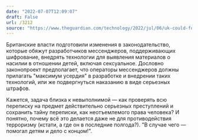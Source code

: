 ```yaml
---
date: "2022-07-07T12:09:07"
draft: False
url: /3212
source: "https://www.theguardian.com/technology/2022/jul/06/uk-could-force-messaging-apps-to-scan-for-child-sexual-abuse-images"
---
```


Британские власти подготовили изменения в законодательство, которые обяжут разработчиков мессенджеров, поддерживающих шифрование, внедрять технологии для выявления материалов о насилии в отношении детей, включая сексуальное. Дословно законопроект предполагает, что операторы мессенджеров должны прилагать "максимум усердия" в разработке и внедрении таких технологий, или же подвергнуться наказанию в виде серьезных штрафов.

Кажется, задача близка к невыполнимой — как проверять всю переписку на предмет действительно серьезных преступлений и сохранить тайну переписки, как неотъемлемого права человека? 
И понятно, почему всё это делается даже не для противодействия терроризму (кстати, а где он в последние полгода?). "В случае чего — помогал детям и дело с концом!".

